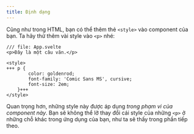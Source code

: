 ```yaml
---
title: Định dạng
---
```


Cũng như trong HTML, bạn có thể thêm thẻ `<style>` vào component của bạn. Ta hãy thử thêm vài style vào `<p>` nhé:

```svelte
/// file: App.svelte
<p>Đây là một câu văn.</p>

<style>
+++	p {
		color: goldenrod;
		font-family: 'Comic Sans MS', cursive;
		font-size: 2em;
	}+++
</style>
```

Quan trọng hơn, những style này được áp dụng _trong phạm vi của component này_. Bạn sẽ không thể lỡ thay đổi cái style của những `<p>` ở những chỗ khác trong ứng dụng của bạn, như ta sẽ thấy trong phần tiếp theo.